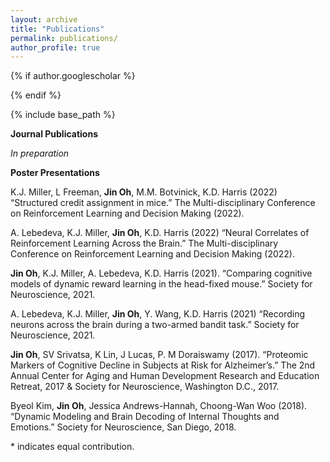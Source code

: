 ```yaml
---
layout: archive
title: "Publications"
permalink: publications/
author_profile: true
---
```


{% if author.googlescholar %}
<!--   You can also find my articles on <u><a href="{{author.googlescholar}}">my Google Scholar profile</a>.</u> -->
{% endif %}

{% include base_path %}


**Journal Publications**

*In preparation*

**Poster Presentations**

K.J. Miller, L Freeman, **Jin Oh**, M.M. Botvinick, K.D. Harris (2022) “Structured credit assignment in mice.” The Multi-disciplinary Conference on Reinforcement Learning and Decision Making (2022). 

A. Lebedeva, K.J. Miller, **Jin Oh**, K.D. Harris (2022) “Neural Correlates of Reinforcement Learning Across the Brain.” The Multi-disciplinary Conference on Reinforcement Learning and Decision Making (2022).

**Jin Oh**, K.J. Miller, A. Lebedeva, K.D. Harris (2021). “Comparing cognitive models of dynamic reward learning in the head-fixed mouse.” Society for Neuroscience, 2021.

A. Lebedeva, K.J. Miller, **Jin Oh**, Y. Wang, K.D. Harris (2021) “Recording neurons across the brain during a two-armed bandit task.” Society for Neuroscience, 2021.

**Jin Oh**, SV Srivatsa, K Lin, J Lucas, P. M Doraiswamy (2017). “Proteomic Markers of Cognitive Decline in Subjects at Risk for Alzheimer’s.” The 2nd Annual Center for Aging and Human Development Research and Education Retreat, 2017 & Society for Neuroscience, Washington D.C., 2017.

Byeol Kim, **Jin Oh**, Jessica Andrews-Hannah, Choong-Wan Woo (2018). “Dynamic Modeling and Brain Decoding of Internal Thoughts and Emotions.” Society for Neuroscience, San Diego, 2018.


\* indicates equal contribution.
